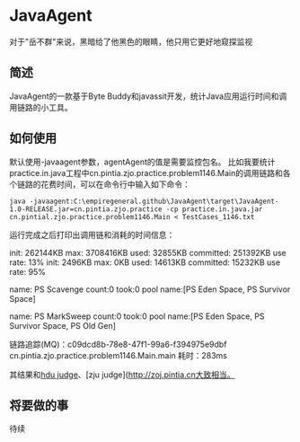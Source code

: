 # JavaAgent
对于"岳不群"来说，黑暗给了他黑色的眼睛，他只用它更好地窥探监视

## 简述
JavaAgent的一款基于Byte Buddy和javassit开发，统计Java应用运行时间和调用链路的小工具。

## 如何使用
默认使用-javaagent参数，agentAgent的值是需要监控包名。
比如我要统计practice.in.java工程中cn.pintia.zjo.practice.problem1146.Main的调用链路和各个链路的花费时间，可以在命令行中输入如下命令：
```
java -javaagent:C:\empiregeneral.github\JavaAgent\target\JavaAgent-1.0-RELEASE.jar=cn.pintia.zjo.practice -cp practice.in.java.jar cn.pintial.zjo.practice.problem1146.Main < TestCases_1146.txt
```
运行完成之后打印出调用链和消耗的时间信息：

init: 262144KB   max: 3708416KB  used: 32855KB   committed: 251392KB     use rate: 13%
init: 2496KB     max: 0KB        used: 14613KB   committed: 15232KB      use rate: 95%

name: PS Scavenge        count:0         took:0  pool name:[PS Eden Space, PS Survivor Space]

name: PS MarkSweep       count:0         took:0  pool name:[PS Eden Space, PS Survivor Space, PS Old Gen]

链路追踪(MQ)：c09dcd8b-78e8-47f1-99a6-f394975e9dbf cn.pintia.zjo.practice.problem1146.Main.main 耗时：283ms

其结果和[hdu judge](http://acm.hdu.edu.cn)、[zju judge](http://zoj.pintia.cn大致相当。



## 将要做的事
待续

